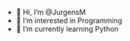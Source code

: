 - 👋 Hi, I’m @JurgensM
- 👀 I’m interested in Programming
- 🌱 I’m currently learning Python


<!---
JurgensM/JurgensM is a ✨ special ✨ repository because its `README.md` (this file) appears on your GitHub profile.
You can click the Preview link to take a look at your changes.
--->
